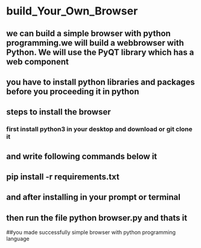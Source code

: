 # build_Your_Own_Browser

## we can build a simple browser with python programming.we will build a webbrowser with Python. We will use the PyQT library which has a web component
## you have to install python libraries and packages before you proceeding it in python 

## steps to install the browser 
### first install python3 in your desktop and download  or git clone it 
## and write following commands below it 
## pip install -r requirements.txt
## and after installing in your prompt or terminal 
## then run the file python browser.py and thats it 
##you made successfully simple browser with python programming language
